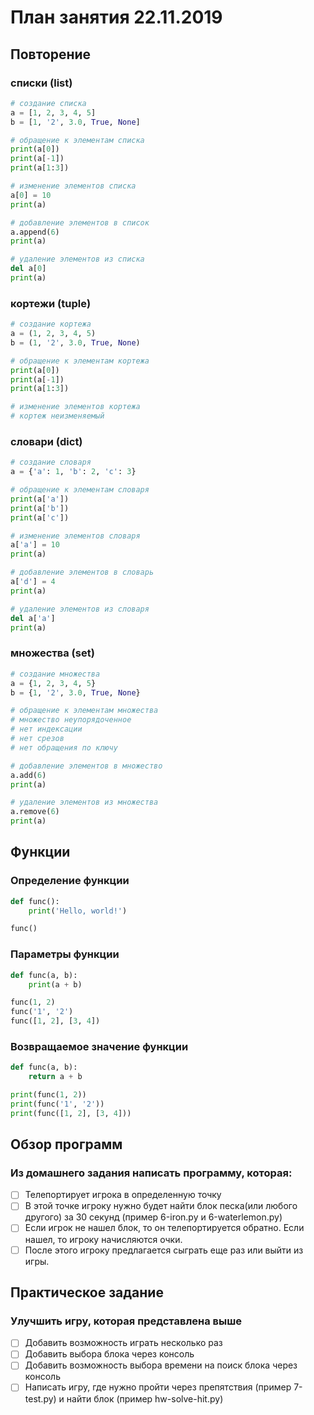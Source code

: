 # План занятия 22.11.2019

## Повторение

### списки (list)

```python
# создание списка
a = [1, 2, 3, 4, 5]
b = [1, '2', 3.0, True, None]

# обращение к элементам списка
print(a[0])
print(a[-1])
print(a[1:3])

# изменение элементов списка
a[0] = 10
print(a)

# добавление элементов в список
a.append(6)
print(a)

# удаление элементов из списка
del a[0]
print(a)
```

### кортежи (tuple)

```python
# создание кортежа
a = (1, 2, 3, 4, 5)
b = (1, '2', 3.0, True, None)

# обращение к элементам кортежа
print(a[0])
print(a[-1])
print(a[1:3])

# изменение элементов кортежа
# кортеж неизменяемый
```

### словари (dict)

```python
# создание словаря
a = {'a': 1, 'b': 2, 'c': 3}

# обращение к элементам словаря
print(a['a'])
print(a['b'])
print(a['c'])

# изменение элементов словаря
a['a'] = 10
print(a)

# добавление элементов в словарь
a['d'] = 4
print(a)

# удаление элементов из словаря
del a['a']
print(a)
```

### множества (set)

```python
# создание множества
a = {1, 2, 3, 4, 5}
b = {1, '2', 3.0, True, None}

# обращение к элементам множества
# множество неупорядоченное
# нет индексации
# нет срезов
# нет обращения по ключу

# добавление элементов в множество
a.add(6)
print(a)

# удаление элементов из множества
a.remove(6)
print(a)
```

## Функции

### Определение функции

```python
def func():
    print('Hello, world!')

func()
```

### Параметры функции

```python
def func(a, b):
    print(a + b)

func(1, 2)
func('1', '2')
func([1, 2], [3, 4])
```

### Возвращаемое значение функции

```python
def func(a, b):
    return a + b

print(func(1, 2))
print(func('1', '2'))
print(func([1, 2], [3, 4]))
```


## Обзор программ

### Из домашнего задания написать программу, которая:
  - [ ] Телепортирует игрока в определенную точку
  - [ ] В этой точке игроку нужно будет найти блок песка(или любого другого) за 30 секунд (пример 6-iron.py и 6-waterlemon.py)
  - [ ] Если игрок не нашел блок, то он телепортируется обратно. Если нашел, то игроку начисляются очки.
  - [ ] После этого игроку предлагается сыграть еще раз или выйти из игры.

## Практическое задание

### Улучшить игру, которая представлена выше
- [ ] Добавить возможность играть несколько раз
- [ ] Добавить выбора блока через консоль
- [ ] Добавить возможность выбора времени на поиск блока через консоль
- [ ] Написать игру, где нужно пройти через препятствия (пример 7-test.py) и найти блок (пример hw-solve-hit.py)